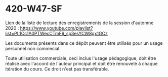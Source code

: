 # 420-W47-SF

Lien de la liste de lecture des enregistrements de la session d'automne 2020 : https://www.youtube.com/playlist?list=PL1Cc1A0PTWecCTmF9_sp3esYCW8gx1GCz

Les documents présents dans ce dépôt peuvent être utilisés pour un usage personnel non commecial.

Toute utilisation commerciale, ceci inclus l'usage pédagogique, doit être réalisé avec l'accord de l'auteur principal et doit être renouvelé à chaque itération du cours. Ce droit n'est pas transférable.
